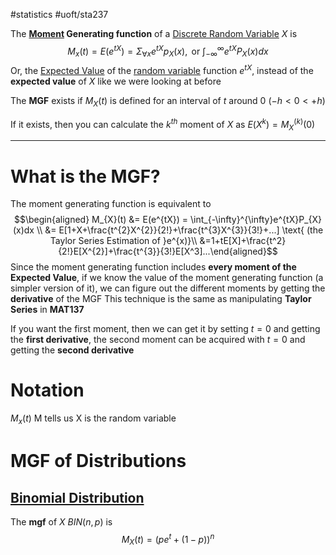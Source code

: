 #statistics #uoft/sta237 

The **[Moment](../STA238%20Notes/Moment.md) Generating function** of a [Discrete Random Variable](Discrete%20Random%20Variable.md) $X$ is $$M_x(t)=E(e^{tX})= \Sigma_{\forall x}e^{tX}p_{X}(x), \text{ or } \int_{-\infty}^{\infty}e^{tX}P_{X}(x)dx
$$Or, the [Expected Value](Expected%20Value.md) of the [random variable](Discrete%20Random%20Variable.md) function $e^{tX}$, instead of the **expected value** of $X$ like we were looking at before

The **MGF** exists if $M_{X}(t)$ is defined for an interval of $t$ around 0 ($-h<0<+h$)

If it exists, then you can calculate the $k^{th}$ moment of $X$ as $E(X^{k})=M_{X}^{(k)}(0)$

---
# What is the MGF?
The moment generating function is equivalent to
$$\begin{aligned} M_{X}(t) &= E(e^{tX}) = \int_{-\infty}^{\infty}e^{tX}P_{X}(x)dx \\ &= E[1+X+\frac{t^{2}X^{2}}{2!}+\frac{t^{3}X^{3}}{3!}+...] \text{ (the Taylor Series Estimation of }e^{x)}\\ &=1+tE[X]+\frac{t^2}{2!}E[X^{2}]+\frac{t^{3}}{3!}E[X^3]...\end{aligned}$$
Since the moment generating function includes **every moment of the Expected Value**, if we know the value of the moment generating function (a simpler version of it), we can figure out the different moments by getting the **derivative** of the MGF
This technique is the same as manipulating **Taylor Series** in **MAT137**

If you want the first moment, then we can get it by setting $t=0$ and getting the **first derivative**, the second moment can be acquired with $t=0$ and getting the **second derivative**
# Notation
$M_{x}(t)$
M tells us 
X is the random variable
# MGF of Distributions

## [Binomial Distribution](Binomial%20Distribution.md)
The **mgf** of $X~BIN(n,p)$ is $$M_{X}(t)=(pe^{t}+(1-p))^n$$
